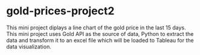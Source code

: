 # gold-prices-project2
This mini project diplays a line chart of the gold price in the last 15 days. This mini project uses Gold API as the source of data, Python to extract the data and transform it to an excel file which will be loaded to Tableau for the data visualization.
